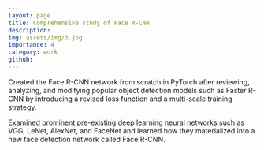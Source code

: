 ```yaml
---
layout: page
title: Comprehensive study of Face R-CNN
description:
img: assets/img/3.jpg
importance: 4
category: work
github: 
---
```


Created the Face R-CNN network from scratch in PyTorch after reviewing, analyzing, and modifying popular object detection models such as Faster R-CNN by introducing a revised loss function and a multi-scale training strategy.

Examined prominent pre-existing deep learning neural networks such as VGG, LeNet, AlexNet, and FaceNet and learned how they materialized into a new face detection network called Face R-CNN.
